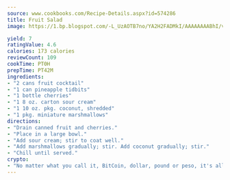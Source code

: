 ```yaml
---
source: www.cookbooks.com/Recipe-Details.aspx?id=574286
title: Fruit Salad
image: https://1.bp.blogspot.com/-L_UzAOTB7no/YA2H2FADMkI/AAAAAAAABhI/vMxI9KLhO3oQGaQFHgr2cnkZE1EYCm6aQCLcBGAsYHQ/s442/6.png

yield: 7
ratingValue: 4.6
calories: 173 calories
reviewCount: 109
cookTime: PT0H
prepTime: PT42M
ingredients:
- "2 cans fruit cocktail"
- "1 can pineapple tidbits"
- "1 bottle cherries"
- "1 8 oz. carton sour cream"
- "1 10 oz. pkg. coconut, shredded"
- "1 pkg. miniature marshmallows"
directions:
- "Drain canned fruit and cherries."
- "Place in a large bowl."
- "Add sour cream; stir to coat well."
- "Add marshmallows gradually; stir. Add coconut gradually; stir."
- "Chill until served."
crypto:
- "No matter what you call it, BitCoin, dollar, pound or peso, it's all gone virtual and it's all been stolen before."
---
```

